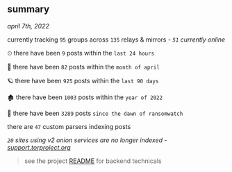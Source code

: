 
## summary
_april 7th, 2022_

currently tracking `95` groups across `135` relays & mirrors - _`51` currently online_

⏲ there have been `9` posts within the `last 24 hours`

🦈 there have been `82` posts within the `month of april`

🪐 there have been `925` posts within the `last 90 days`

🏚 there have been `1003` posts within the `year of 2022`

🦕 there have been `3289` posts `since the dawn of ransomwatch`

there are `47` custom parsers indexing posts

_`20` sites using v2 onion services are no longer indexed - [support.torproject.org](https://support.torproject.org/onionservices/v2-deprecation/)_

> see the project [README](https://github.com/thetanz/ransomwatch#ransomwatch--) for backend technicals
